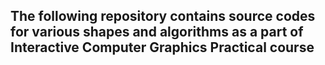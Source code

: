 ## The following repository contains source codes for various shapes and algorithms as a part of Interactive Computer Graphics Practical course